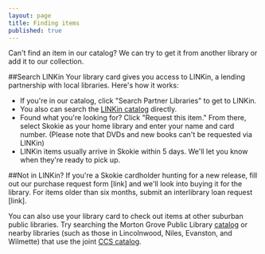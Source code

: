 ```yaml
---
layout: page
title: Finding items
published: true
---
```


Can't find an item in our catalog? We can try to get it from another library or add it to our collection.

##Search LINKin
Your library card gives you access to LINKin, a lending partnership with local libraries. Here's how it works:
- If you're in our catalog, click "Search Partner Libraries" to get to LINKin.
- You also can search the [LINKin catalog](http://www.linkin-libraries.org/) directly. 
- Found what you're looking for? Click "Request this item." From there, select Skokie as your home library and enter your name and card number. (Please note that DVDs and new books can't be requested via LINKin)
- LINKin items usually arrive in Skokie within 5 days. We'll let you know when they're ready to pick up. 

##Not in LINKin?
If you're a Skokie cardholder hunting for a new release, fill out our purchase request form [link] and we'll look into buying it for the library. For items older than six months, submit an interlibrary loan request [link]. 

You can also use your library card to check out items at other suburban public libraries. Try searching the Morton Grove Public Library [catalog](http://mgpl.sirsi.net/uhtbin/cgisirsi/?ps=lKNzLwN0B6/x/48500016/60/1190/X) or nearby libraries (such as those in Lincolnwood, Niles, Evanston, and Wilmette) that use the joint [CCS catalog](http://64.107.155.140/cgi-bin/ibistro).